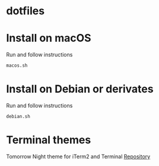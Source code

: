 # dotfiles

# Install on macOS

Run and follow instructions

	macos.sh

# Install on Debian or derivates

Run and follow instructions

	debian.sh

# Terminal themes

Tomorrow Night theme for iTerm2 and Terminal
[Repository](https://github.com/chriskempson/tomorrow-theme/)